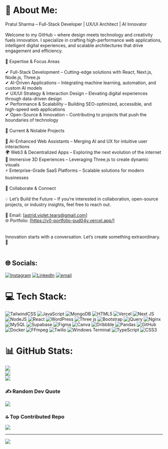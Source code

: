 # 💫 About Me:
Pratul Sharma – Full-Stack Developer | UX/UI Architect | AI Innovator<br><br>Welcome to my GitHub – where design meets technology and creativity fuels innovation. I specialize in crafting high-performance web applications, intelligent digital experiences, and scalable architectures that drive engagement and efficiency.<br><br>🔹 Expertise & Focus Areas<br><br>✔ Full-Stack Development – Cutting-edge solutions with React, Next.js, Node.js, Three.js<br>✔ AI-Driven Applications – Integrating machine learning, automation, and custom AI models<br>✔ UX/UI Strategy & Interaction Design – Elevating digital experiences through data-driven design<br>✔ Performance & Scalability – Building SEO-optimized, accessible, and high-speed web applications<br>✔ Open-Source & Innovation – Contributing to projects that push the boundaries of technology<br><br>🔹 Current & Notable Projects<br><br>🚀 AI-Enhanced Web Assistants – Merging AI and UX for intuitive user interactions<br>🌍 Web3 & Decentralized Apps – Exploring the next evolution of the internet<br>🎨 Immersive 3D Experiences – Leveraging Three.js to create dynamic visuals<br>⚡ Enterprise-Grade SaaS Platforms – Scalable solutions for modern businesses<br><br>🔹 Collaborate & Connect<br><br>💡 Let’s Build the Future – If you’re interested in collaboration, open-source projects, or industry insights, feel free to reach out.<br><br>📧 Email: [astrid.violet.tears@gmail.com]<br>🌐 Portfolio: [https://v0-portfolio-pud04v.vercel.app/]<br><br><br>Innovation starts with a conversation. Let’s create something extraordinary. 🚀<br><br>


## 🌐 Socials:
[![Instagram](https://img.shields.io/badge/Instagram-%23E4405F.svg?logo=Instagram&logoColor=white)](https://instagram.com/_itz_pratul_) [![LinkedIn](https://img.shields.io/badge/LinkedIn-%230077B5.svg?logo=linkedin&logoColor=white)](https://www.linkedin.com/in/pratul-s-bizjourney?utm_source=share&utm_campaign=share_via&utm_content=profile&utm_medium=android_app) [![email](https://img.shields.io/badge/Email-D14836?logo=gmail&logoColor=white)](mailto:astrid.violet.tears@gmail.com) 

# 💻 Tech Stack:
![TailwindCSS](https://img.shields.io/badge/tailwindcss-%2338B2AC.svg?style=for-the-badge&logo=tailwind-css&logoColor=white) ![JavaScript](https://img.shields.io/badge/javascript-%23323330.svg?style=for-the-badge&logo=javascript&logoColor=%23F7DF1E) ![MongoDB](https://img.shields.io/badge/MongoDB-%234ea94b.svg?style=for-the-badge&logo=mongodb&logoColor=white) ![HTML5](https://img.shields.io/badge/html5-%23E34F26.svg?style=for-the-badge&logo=html5&logoColor=white) ![Vercel](https://img.shields.io/badge/vercel-%23000000.svg?style=for-the-badge&logo=vercel&logoColor=white) ![Next JS](https://img.shields.io/badge/Next-black?style=for-the-badge&logo=next.js&logoColor=white) ![NodeJS](https://img.shields.io/badge/node.js-6DA55F?style=for-the-badge&logo=node.js&logoColor=white) ![React](https://img.shields.io/badge/react-%2320232a.svg?style=for-the-badge&logo=react&logoColor=%2361DAFB) ![WordPress](https://img.shields.io/badge/WordPress-%23117AC9.svg?style=for-the-badge&logo=WordPress&logoColor=white) ![Three js](https://img.shields.io/badge/threejs-black?style=for-the-badge&logo=three.js&logoColor=white) ![Bootstrap](https://img.shields.io/badge/bootstrap-%238511FA.svg?style=for-the-badge&logo=bootstrap&logoColor=white) ![jQuery](https://img.shields.io/badge/jquery-%230769AD.svg?style=for-the-badge&logo=jquery&logoColor=white) ![Nginx](https://img.shields.io/badge/nginx-%23009639.svg?style=for-the-badge&logo=nginx&logoColor=white) ![MySQL](https://img.shields.io/badge/mysql-4479A1.svg?style=for-the-badge&logo=mysql&logoColor=white) ![Supabase](https://img.shields.io/badge/Supabase-3ECF8E?style=for-the-badge&logo=supabase&logoColor=white) ![Figma](https://img.shields.io/badge/figma-%23F24E1E.svg?style=for-the-badge&logo=figma&logoColor=white) ![Canva](https://img.shields.io/badge/Canva-%2300C4CC.svg?style=for-the-badge&logo=Canva&logoColor=white) ![Dribbble](https://img.shields.io/badge/Dribbble-EA4C89?style=for-the-badge&logo=dribbble&logoColor=white) ![Pandas](https://img.shields.io/badge/pandas-%23150458.svg?style=for-the-badge&logo=pandas&logoColor=white) ![GitHub](https://img.shields.io/badge/github-%23121011.svg?style=for-the-badge&logo=github&logoColor=white) ![Docker](https://img.shields.io/badge/docker-%230db7ed.svg?style=for-the-badge&logo=docker&logoColor=white) ![FFmpeg](https://shields.io/badge/FFmpeg-%23171717.svg?logo=ffmpeg&style=for-the-badge&labelColor=171717&logoColor=5cb85c) ![Twilio](https://img.shields.io/badge/Twilio-F22F46?style=for-the-badge&logo=Twilio&logoColor=white) ![Windows Terminal](https://img.shields.io/badge/Windows%20Terminal-%234D4D4D.svg?style=for-the-badge&logo=windows-terminal&logoColor=white) ![TypeScript](https://img.shields.io/badge/typescript-%23007ACC.svg?style=for-the-badge&logo=typescript&logoColor=white) ![CSS3](https://img.shields.io/badge/css3-%231572B6.svg?style=for-the-badge&logo=css3&logoColor=white)
# 📊 GitHub Stats:
![](https://github-readme-stats.vercel.app/api?username=Screenslauth&theme=nightowl&hide_border=false&include_all_commits=false&count_private=false)<br/>
![](https://nirzak-streak-stats.vercel.app/?user=Screenslauth&theme=nightowl&hide_border=false)<br/>
![](https://github-readme-stats.vercel.app/api/top-langs/?username=Screenslauth&theme=nightowl&hide_border=false&include_all_commits=false&count_private=false&layout=compact)

### ✍️ Random Dev Quote
![](https://quotes-github-readme.vercel.app/api?type=horizontal&theme=radical)

### 🔝 Top Contributed Repo
![](https://github-contributor-stats.vercel.app/api?username=Screenslauth&limit=5&theme=dark&combine_all_yearly_contributions=true)

---
[![](https://visitcount.itsvg.in/api?id=Screenslauth&icon=0&color=0)](https://visitcount.itsvg.in)

<!-- Proudly created with GPRM ( https://gprm.itsvg.in ) -->
